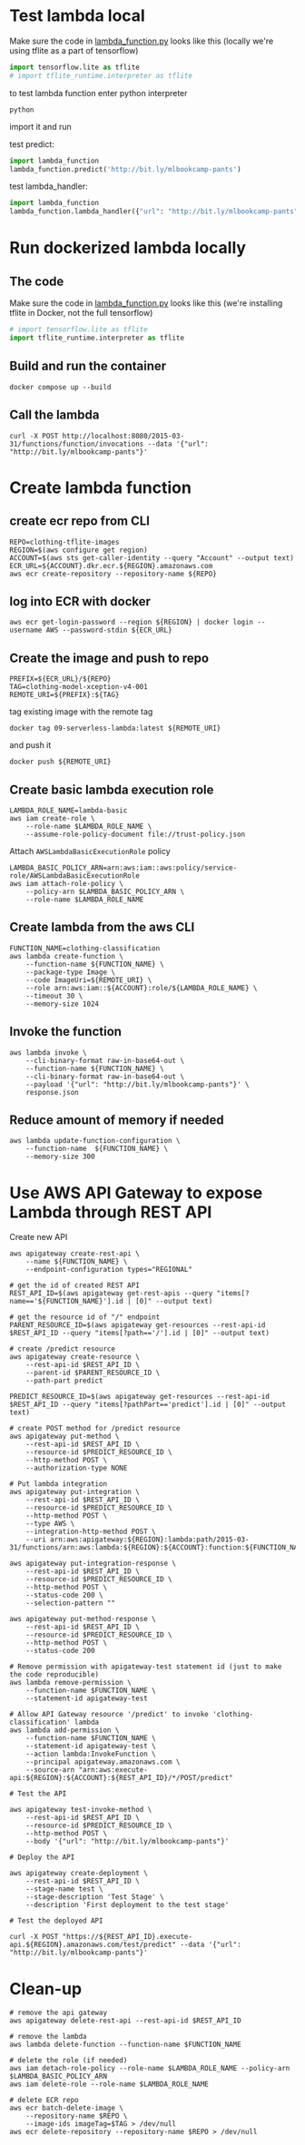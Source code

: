 # Test lambda local

Make sure the code in [lambda_function.py](lambda_function.py) looks like this (locally we're using tflite as a part of tensorflow)
```python 
import tensorflow.lite as tflite
# import tflite_runtime.interpreter as tflite
```
to test lambda function
enter python interpreter

```shell
python
```

import it and run

test predict:
```python
import lambda_function
lambda_function.predict('http://bit.ly/mlbookcamp-pants')
```


test lambda_handler:
```python
import lambda_function
lambda_function.lambda_handler({"url": "http://bit.ly/mlbookcamp-pants"}, None)
```

# Run dockerized lambda locally

## The code
Make sure the code in [lambda_function.py](lambda_function.py) looks like this (we're installing tflite in Docker, not the full tensorflow)
```python 
# import tensorflow.lite as tflite
import tflite_runtime.interpreter as tflite
```

## Build and run the container
```shell
docker compose up --build
```

## Call the lambda
```shell
curl -X POST http://localhost:8080/2015-03-31/functions/function/invocations --data '{"url": "http://bit.ly/mlbookcamp-pants"}'
```

# Create lambda function

## create ecr repo from CLI

```shell
REPO=clothing-tflite-images
REGION=$(aws configure get region)
ACCOUNT=$(aws sts get-caller-identity --query "Account" --output text)
ECR_URL=${ACCOUNT}.dkr.ecr.${REGION}.amazonaws.com
aws ecr create-repository --repository-name ${REPO}
```

## log into ECR with docker 
```shell
aws ecr get-login-password --region ${REGION} | docker login --username AWS --password-stdin ${ECR_URL}
```

## Create the image and push to repo
```shell
PREFIX=${ECR_URL}/${REPO}
TAG=clothing-model-xception-v4-001
REMOTE_URI=${PREFIX}:${TAG}
```

tag existing image with the remote tag
```shell
docker tag 09-serverless-lambda:latest ${REMOTE_URI}
```

and push it 
```shell
docker push ${REMOTE_URI}
```

## Create basic lambda execution role 

```shell
LAMBDA_ROLE_NAME=lambda-basic
aws iam create-role \
    --role-name $LAMBDA_ROLE_NAME \
    --assume-role-policy-document file://trust-policy.json
```

Attach `AWSLambdaBasicExecutionRole` policy
```shell
LAMBDA_BASIC_POLICY_ARN=arn:aws:iam::aws:policy/service-role/AWSLambdaBasicExecutionRole
aws iam attach-role-policy \
    --policy-arn $LAMBDA_BASIC_POLICY_ARN \
    --role-name $LAMBDA_ROLE_NAME
```

## Create lambda from the aws CLI

```shell
FUNCTION_NAME=clothing-classification
aws lambda create-function \
    --function-name ${FUNCTION_NAME} \
    --package-type Image \
    --code ImageUri=${REMOTE_URI} \
    --role arn:aws:iam::${ACCOUNT}:role/${LAMBDA_ROLE_NAME} \
    --timeout 30 \
    --memory-size 1024
```

## Invoke the function
```shell
aws lambda invoke \
    --cli-binary-format raw-in-base64-out \
    --function-name ${FUNCTION_NAME} \
    --cli-binary-format raw-in-base64-out \
    --payload '{"url": "http://bit.ly/mlbookcamp-pants"}' \
    response.json
```

## Reduce amount of memory if needed

```shell
aws lambda update-function-configuration \
    --function-name  ${FUNCTION_NAME} \
    --memory-size 300
```
# Use AWS API Gateway to expose Lambda through REST API

Create new API 

```shell
aws apigateway create-rest-api \
    --name ${FUNCTION_NAME} \
    --endpoint-configuration types="REGIONAL"

# get the id of created REST API
REST_API_ID=$(aws apigateway get-rest-apis --query "items[?name=='${FUNCTION_NAME}'].id | [0]" --output text)

# get the resource id of "/" endpoint
PARENT_RESOURCE_ID=$(aws apigateway get-resources --rest-api-id $REST_API_ID --query "items[?path=='/'].id | [0]" --output text)

# create /predict resource
aws apigateway create-resource \
    --rest-api-id $REST_API_ID \
    --parent-id $PARENT_RESOURCE_ID \
    --path-part predict

PREDICT_RESOURCE_ID=$(aws apigateway get-resources --rest-api-id $REST_API_ID --query "items[?pathPart=='predict'].id | [0]" --output text)

# create POST method for /predict resource
aws apigateway put-method \
    --rest-api-id $REST_API_ID \
    --resource-id $PREDICT_RESOURCE_ID \
    --http-method POST \
    --authorization-type NONE

# Put lambda integration
aws apigateway put-integration \
    --rest-api-id $REST_API_ID \
    --resource-id $PREDICT_RESOURCE_ID \
    --http-method POST \
    --type AWS \
    --integration-http-method POST \
    --uri arn:aws:apigateway:${REGION}:lambda:path/2015-03-31/functions/arn:aws:lambda:${REGION}:${ACCOUNT}:function:${FUNCTION_NAME}/invocations

aws apigateway put-integration-response \
    --rest-api-id $REST_API_ID \
    --resource-id $PREDICT_RESOURCE_ID \
    --http-method POST \
    --status-code 200 \
    --selection-pattern ""

aws apigateway put-method-response \
    --rest-api-id $REST_API_ID \
    --resource-id $PREDICT_RESOURCE_ID \
    --http-method POST \
    --status-code 200

# Remove permission with apigateway-test statement id (just to make the code reproducible)
aws lambda remove-permission \
    --function-name $FUNCTION_NAME \
    --statement-id apigateway-test

# Allow API Gateway resource '/predict' to invoke 'clothing-classification' lambda
aws lambda add-permission \
    --function-name $FUNCTION_NAME \
    --statement-id apigateway-test \
    --action lambda:InvokeFunction \
    --principal apigateway.amazonaws.com \
    --source-arn "arn:aws:execute-api:${REGION}:${ACCOUNT}:${REST_API_ID}/*/POST/predict"

# Test the API

aws apigateway test-invoke-method \
    --rest-api-id $REST_API_ID \
    --resource-id $PREDICT_RESOURCE_ID \
    --http-method POST \
    --body '{"url": "http://bit.ly/mlbookcamp-pants"}'

# Deploy the API

aws apigateway create-deployment \
    --rest-api-id $REST_API_ID \
    --stage-name test \
    --stage-description 'Test Stage' \
    --description 'First deployment to the test stage'

# Test the deployed API 

curl -X POST "https://${REST_API_ID}.execute-api.${REGION}.amazonaws.com/test/predict" --data '{"url": "http://bit.ly/mlbookcamp-pants"}'
```

# Clean-up

```shell
# remove the api gateway
aws apigateway delete-rest-api --rest-api-id $REST_API_ID

# remove the lambda
aws lambda delete-function --function-name $FUNCTION_NAME

# delete the role (if needed)
aws iam detach-role-policy --role-name $LAMBDA_ROLE_NAME --policy-arn $LAMBDA_BASIC_POLICY_ARN
aws iam delete-role --role-name $LAMBDA_ROLE_NAME

# delete ECR repo
aws ecr batch-delete-image \
    --repository-name $REPO \
    --image-ids imageTag=$TAG > /dev/null
aws ecr delete-repository --repository-name $REPO > /dev/null
```